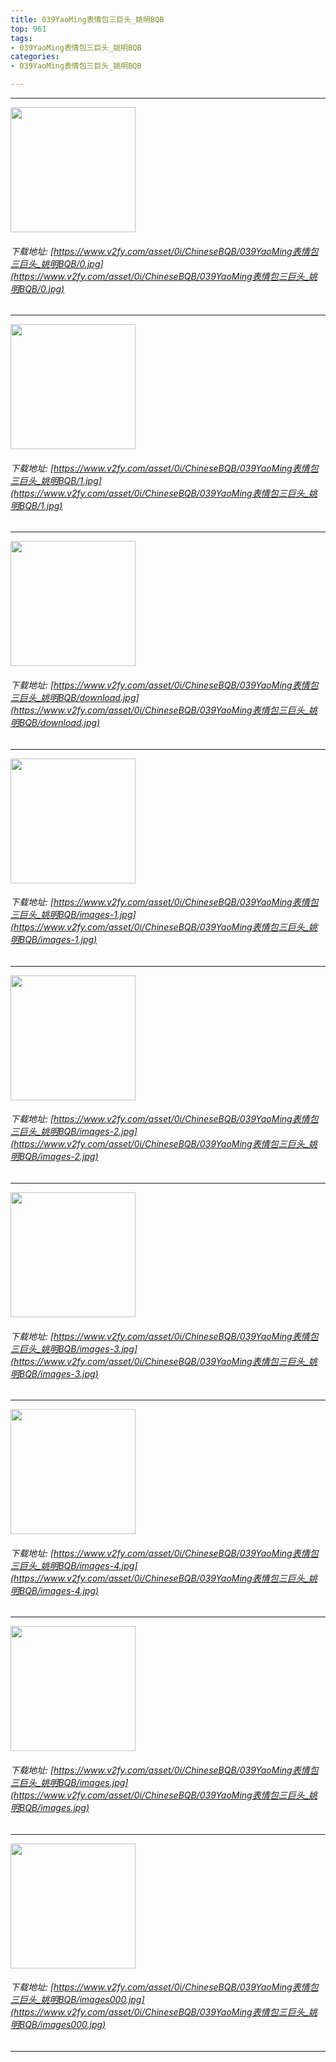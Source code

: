 ```yaml
---
title: 039YaoMing表情包三巨头_姚明BQB
top: 961
tags:
- 039YaoMing表情包三巨头_姚明BQB
categories:
- 039YaoMing表情包三巨头_姚明BQB

---
```


------

<!-- more -->

<img height='200px' style='height:200px;'  src='/ChineseBQB/images/loading.png' data-original='https://www.v2fy.com/asset/0i/ChineseBQB/039YaoMing表情包三巨头_姚明BQB/0.jpg' /><br/><h6>下载地址: [https://www.v2fy.com/asset/0i/ChineseBQB/039YaoMing表情包三巨头_姚明BQB/0.jpg](https://www.v2fy.com/asset/0i/ChineseBQB/039YaoMing表情包三巨头_姚明BQB/0.jpg)</h6><hr/><img height='200px' style='height:200px;'  src='/ChineseBQB/images/loading.png' data-original='https://www.v2fy.com/asset/0i/ChineseBQB/039YaoMing表情包三巨头_姚明BQB/1.jpg' /><br/><h6>下载地址: [https://www.v2fy.com/asset/0i/ChineseBQB/039YaoMing表情包三巨头_姚明BQB/1.jpg](https://www.v2fy.com/asset/0i/ChineseBQB/039YaoMing表情包三巨头_姚明BQB/1.jpg)</h6><hr/><img height='200px' style='height:200px;'  src='/ChineseBQB/images/loading.png' data-original='https://www.v2fy.com/asset/0i/ChineseBQB/039YaoMing表情包三巨头_姚明BQB/download.jpg' /><br/><h6>下载地址: [https://www.v2fy.com/asset/0i/ChineseBQB/039YaoMing表情包三巨头_姚明BQB/download.jpg](https://www.v2fy.com/asset/0i/ChineseBQB/039YaoMing表情包三巨头_姚明BQB/download.jpg)</h6><hr/><img height='200px' style='height:200px;'  src='/ChineseBQB/images/loading.png' data-original='https://www.v2fy.com/asset/0i/ChineseBQB/039YaoMing表情包三巨头_姚明BQB/images-1.jpg' /><br/><h6>下载地址: [https://www.v2fy.com/asset/0i/ChineseBQB/039YaoMing表情包三巨头_姚明BQB/images-1.jpg](https://www.v2fy.com/asset/0i/ChineseBQB/039YaoMing表情包三巨头_姚明BQB/images-1.jpg)</h6><hr/><img height='200px' style='height:200px;'  src='/ChineseBQB/images/loading.png' data-original='https://www.v2fy.com/asset/0i/ChineseBQB/039YaoMing表情包三巨头_姚明BQB/images-2.jpg' /><br/><h6>下载地址: [https://www.v2fy.com/asset/0i/ChineseBQB/039YaoMing表情包三巨头_姚明BQB/images-2.jpg](https://www.v2fy.com/asset/0i/ChineseBQB/039YaoMing表情包三巨头_姚明BQB/images-2.jpg)</h6><hr/><img height='200px' style='height:200px;'  src='/ChineseBQB/images/loading.png' data-original='https://www.v2fy.com/asset/0i/ChineseBQB/039YaoMing表情包三巨头_姚明BQB/images-3.jpg' /><br/><h6>下载地址: [https://www.v2fy.com/asset/0i/ChineseBQB/039YaoMing表情包三巨头_姚明BQB/images-3.jpg](https://www.v2fy.com/asset/0i/ChineseBQB/039YaoMing表情包三巨头_姚明BQB/images-3.jpg)</h6><hr/><img height='200px' style='height:200px;'  src='/ChineseBQB/images/loading.png' data-original='https://www.v2fy.com/asset/0i/ChineseBQB/039YaoMing表情包三巨头_姚明BQB/images-4.jpg' /><br/><h6>下载地址: [https://www.v2fy.com/asset/0i/ChineseBQB/039YaoMing表情包三巨头_姚明BQB/images-4.jpg](https://www.v2fy.com/asset/0i/ChineseBQB/039YaoMing表情包三巨头_姚明BQB/images-4.jpg)</h6><hr/><img height='200px' style='height:200px;'  src='/ChineseBQB/images/loading.png' data-original='https://www.v2fy.com/asset/0i/ChineseBQB/039YaoMing表情包三巨头_姚明BQB/images.jpg' /><br/><h6>下载地址: [https://www.v2fy.com/asset/0i/ChineseBQB/039YaoMing表情包三巨头_姚明BQB/images.jpg](https://www.v2fy.com/asset/0i/ChineseBQB/039YaoMing表情包三巨头_姚明BQB/images.jpg)</h6><hr/><img height='200px' style='height:200px;'  src='/ChineseBQB/images/loading.png' data-original='https://www.v2fy.com/asset/0i/ChineseBQB/039YaoMing表情包三巨头_姚明BQB/images000.jpg' /><br/><h6>下载地址: [https://www.v2fy.com/asset/0i/ChineseBQB/039YaoMing表情包三巨头_姚明BQB/images000.jpg](https://www.v2fy.com/asset/0i/ChineseBQB/039YaoMing表情包三巨头_姚明BQB/images000.jpg)</h6><hr/>
